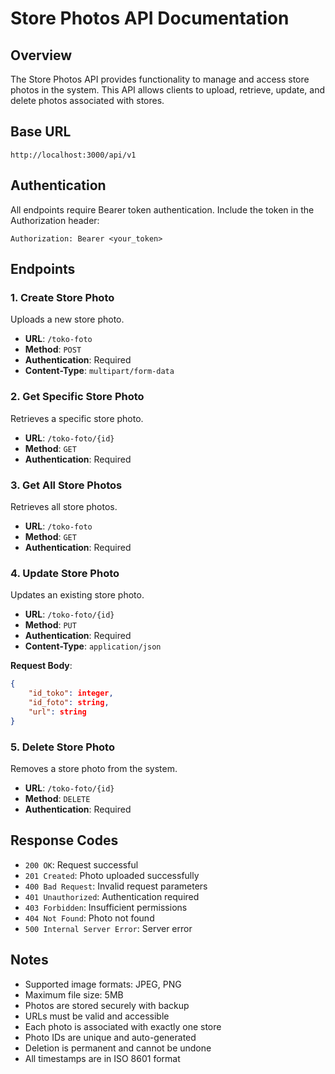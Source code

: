 # Store Photos API Documentation

## Overview

The Store Photos API provides functionality to manage and access store photos in the system. This API allows clients to upload, retrieve, update, and delete photos associated with stores.

## Base URL

```
http://localhost:3000/api/v1
```

## Authentication

All endpoints require Bearer token authentication. Include the token in the Authorization header:

```
Authorization: Bearer <your_token>
```

## Endpoints

### 1. Create Store Photo

Uploads a new store photo.

- **URL**: `/toko-foto`
- **Method**: `POST`
- **Authentication**: Required
- **Content-Type**: `multipart/form-data`

### 2. Get Specific Store Photo

Retrieves a specific store photo.

- **URL**: `/toko-foto/{id}`
- **Method**: `GET`
- **Authentication**: Required

### 3. Get All Store Photos

Retrieves all store photos.

- **URL**: `/toko-foto`
- **Method**: `GET`
- **Authentication**: Required

### 4. Update Store Photo

Updates an existing store photo.

- **URL**: `/toko-foto/{id}`
- **Method**: `PUT`
- **Authentication**: Required
- **Content-Type**: `application/json`

**Request Body**:

```json
{
    "id_toko": integer,
    "id_foto": string,
    "url": string
}
```

### 5. Delete Store Photo

Removes a store photo from the system.

- **URL**: `/toko-foto/{id}`
- **Method**: `DELETE`
- **Authentication**: Required

## Response Codes

- `200 OK`: Request successful
- `201 Created`: Photo uploaded successfully
- `400 Bad Request`: Invalid request parameters
- `401 Unauthorized`: Authentication required
- `403 Forbidden`: Insufficient permissions
- `404 Not Found`: Photo not found
- `500 Internal Server Error`: Server error

## Notes

- Supported image formats: JPEG, PNG
- Maximum file size: 5MB
- Photos are stored securely with backup
- URLs must be valid and accessible
- Each photo is associated with exactly one store
- Photo IDs are unique and auto-generated
- Deletion is permanent and cannot be undone
- All timestamps are in ISO 8601 format
